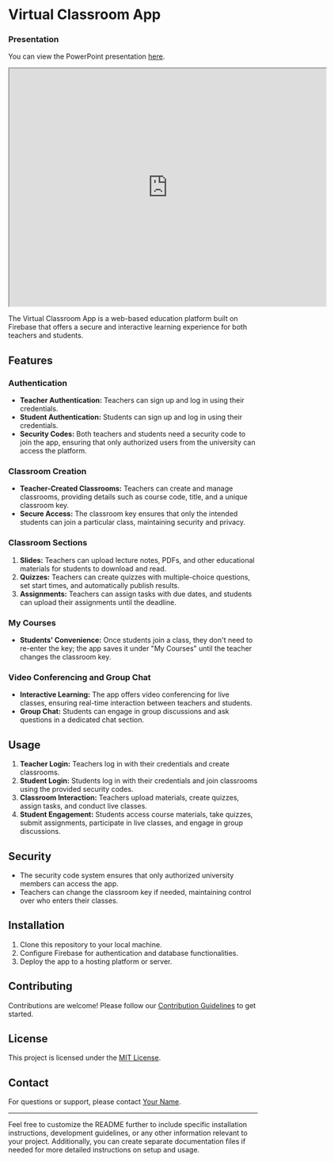 # Virtual Classroom App

### Presentation

You can view the PowerPoint presentation [here](https://github.com/shakibhoseen/virtual_class_room/blob/master/PresentationVirtual.pptx).
<iframe src="https://docs.google.com/gview?url=https://github.com/shakibhoseen/virtual_class_room/raw/master/PresentationVirtual.pptx&embedded=true" width="640" height="480"></iframe>

The Virtual Classroom App is a web-based education platform built on Firebase that offers a secure and interactive learning experience for both teachers and students.

## Features

### Authentication

- **Teacher Authentication:** Teachers can sign up and log in using their credentials.
- **Student Authentication:** Students can sign up and log in using their credentials.
- **Security Codes:** Both teachers and students need a security code to join the app, ensuring that only authorized users from the university can access the platform.

### Classroom Creation

- **Teacher-Created Classrooms:** Teachers can create and manage classrooms, providing details such as course code, title, and a unique classroom key.
- **Secure Access:** The classroom key ensures that only the intended students can join a particular class, maintaining security and privacy.

### Classroom Sections

1. **Slides:** Teachers can upload lecture notes, PDFs, and other educational materials for students to download and read.
2. **Quizzes:** Teachers can create quizzes with multiple-choice questions, set start times, and automatically publish results.
3. **Assignments:** Teachers can assign tasks with due dates, and students can upload their assignments until the deadline.

### My Courses

- **Students' Convenience:** Once students join a class, they don't need to re-enter the key; the app saves it under "My Courses" until the teacher changes the classroom key.

### Video Conferencing and Group Chat

- **Interactive Learning:** The app offers video conferencing for live classes, ensuring real-time interaction between teachers and students.
- **Group Chat:** Students can engage in group discussions and ask questions in a dedicated chat section.

## Usage

1. **Teacher Login:** Teachers log in with their credentials and create classrooms.
2. **Student Login:** Students log in with their credentials and join classrooms using the provided security codes.
3. **Classroom Interaction:** Teachers upload materials, create quizzes, assign tasks, and conduct live classes.
4. **Student Engagement:** Students access course materials, take quizzes, submit assignments, participate in live classes, and engage in group discussions.

## Security

- The security code system ensures that only authorized university members can access the app.
- Teachers can change the classroom key if needed, maintaining control over who enters their classes.

## Installation

1. Clone this repository to your local machine.
2. Configure Firebase for authentication and database functionalities.
3. Deploy the app to a hosting platform or server.

## Contributing

Contributions are welcome! Please follow our [Contribution Guidelines](CONTRIBUTING.md) to get started.

## License

This project is licensed under the [MIT License](LICENSE.md).

## Contact

For questions or support, please contact [Your Name](mailto:your.email@example.com).

---

Feel free to customize the README further to include specific installation instructions, development guidelines, or any other information relevant to your project. Additionally, you can create separate documentation files if needed for more detailed instructions on setup and usage.

